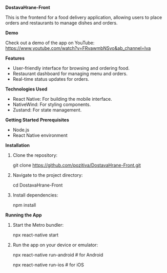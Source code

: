 **DostavaHrane-Front**

This is the frontend for a food delivery application, allowing users to place orders and restaurants to manage dishes and orders.

**Demo**

Check out a demo of the app on YouTube: https://www.youtube.com/watch?v=FRvawmbNSvo&ab_channel=Iva

**Features**
* User-friendly interface for browsing and ordering food.
* Restaurant dashboard for managing menu and orders.
* Real-time status updates for orders.
  
**Technologies Used**
* React Native: For building the mobile interface.
* NativeWind: For styling components.
* Zustand: For state management.

**Getting Started**
**Prerequisites**
* Node.js
* React Native environment
  
**Installation**
1. Clone the repository:
   
    git clone https://github.com/pozitiva/DostavaHrane-Front.git

2. Navigate to the project directory:
   
    cd DostavaHrane-Front

3. Install dependencies:
   
    npm install

**Running the App**
1. Start the Metro bundler:
   
    npx react-native start
2. Run the app on your device or emulator:
   
    npx react-native run-android  # for Android

    npx react-native run-ios      # for iOS

